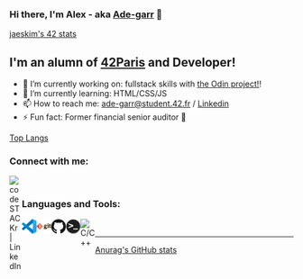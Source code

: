 ### Hi there, I'm Alex - aka [Ade-garr][github] 👋 

[jaeskim's 42 stats](https://badge42.herokuapp.com/api/stats/ade-garr)

## I'm an alumn of [42Paris][42] and Developer!

- 🔭 I’m currently working on: fullstack skills with [the Odin project!][Odin]!
- 🌱 I’m currently learning: HTML/CSS/JS
- 📫 How to reach me:  ade-garr@student.42.fr / [Linkedin][linkedin]
- ⚡ Fun fact: Former financial senior auditor 🤔

[Top Langs](https://github-readme-stats.vercel.app/api/top-langs/?username=anuraghazra&layout=compact)

### Connect with me:

[<img align="left" alt="codeSTACKr | LinkedIn" width="22px" src="https://cdn.jsdelivr.net/npm/simple-icons@v3/icons/linkedin.svg" />][linkedin]

<br />

### Languages and Tools:

<img align="left" alt="Visual Studio Code" width="26px" src="https://raw.githubusercontent.com/github/explore/80688e429a7d4ef2fca1e82350fe8e3517d3494d/topics/visual-studio-code/visual-studio-code.png" />
<img align="left" alt="Git" width="26px" src="https://raw.githubusercontent.com/github/explore/80688e429a7d4ef2fca1e82350fe8e3517d3494d/topics/git/git.png" />
<img align="left" alt="GitHub" width="26px" src="https://raw.githubusercontent.com/github/explore/78df643247d429f6cc873026c0622819ad797942/topics/github/github.png" />
<img align="left" alt="Terminal" width="26px" src="https://raw.githubusercontent.com/github/explore/80688e429a7d4ef2fca1e82350fe8e3517d3494d/topics/terminal/terminal.png" />
<img align="left" alt="C/C++" width="26px" src=https://docs.microsoft.com/fr-fr/windows/images/c-logo.png />

<br />

---

[Anurag's GitHub stats](https://github-readme-stats.vercel.app/api?username=ade-garr&theme=radical&show_icons=true)


</details>

[42]: https://42.fr/en/homepage/
[github]: https://github.com/Ade-garr
[Odin]: https://www.theodinproject.com/
[linkedin]: https://github.com/Ade-garr


<!--
**Ade-garr/Ade-garr** is a ✨ _special_ ✨ repository because its `README.md` (this file) appears on your GitHub profile.

Here are some ideas to get you started:

- 🔭 I’m currently working on ...
- 🌱 I’m currently learning ...
- 👯 I’m looking to collaborate on ...
- 🤔 I’m looking for help with ...
- 💬 Ask me about ...
- 📫 How to reach me: ...
- 😄 Pronouns: ...
- ⚡ Fun fact: ...
-->
